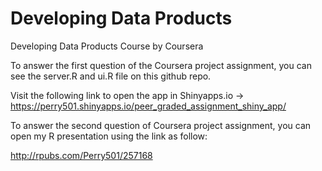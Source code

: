 Developing Data Products
===========================================

Developing Data Products Course by Coursera

To answer the first question of the Coursera project assignment, you can see the server.R and ui.R file on this github repo.

Visit the following link to open the app in Shinyapps.io -> https://perry501.shinyapps.io/peer_graded_assignment_shiny_app/

To answer the second question of Coursera project assignment, you can open my R presentation using the link as follow:

http://rpubs.com/Perry501/257168
